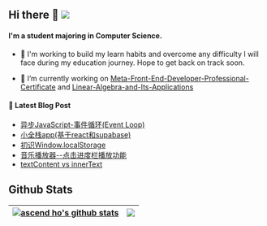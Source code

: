 ## Hi there 👋    ![](https://komarev.com/ghpvc/?username=ascendho)
#### I'm a student majoring in Computer Science.
- 🤔 I'm working to build my learn habits and overcome any difficulty I will face during my education journey. Hope to get back on track soon.


- 🔭 I’m currently working on <a href="https://github.com/ascendho/Meta-Front-End-Developer-Professional-Certificate">Meta-Front-End-Developer-Professional-Certificate</a> and <a href="https://github.com/ascendho/Linear-Algebra-and-Its-Applications">Linear-Algebra-and-Its-Applications</a>

<!--
**ascendho/ascendho** is a ✨ _special_ ✨ repository because its `README.md` (this file) appears on your GitHub profile.

Here are some ideas to get you started:

- 🔭 I’m currently working on ...
- 🌱 I’m currently learning ...
- 👯 I’m looking to collaborate on ...
- 🤔 I’m looking for help with ...
- 💬 Ask me about ...
- 📫 How to reach me: ...
- 😄 Pronouns: ...
- ⚡ Fun fact: ...
-->
#### 📕  Latest Blog Post 
<!-- BLOG-POST-LIST:START -->
- [异步JavaScript-事件循环&lpar;Event Loop&rpar;](https://zhuanlan.zhihu.com/p/610858268)
- [小全栈app&lpar;基于react和supabase&rpar;](https://zhuanlan.zhihu.com/p/610531418)
- [初识Window.localStorage](https://zhuanlan.zhihu.com/p/610468304)
- [音乐播放器--点击进度栏播放功能](https://zhuanlan.zhihu.com/p/606029115)
- [textContent vs innerText](https://zhuanlan.zhihu.com/p/605622859)
<!-- BLOG-POST-LIST:END -->

## Github Stats

| <a href="https://github.com/anuraghazra/github-readme-stats"><img align="center" src="https://github-readme-stats.vercel.app/api?username=ascendho&show_icons=true&count_private=true&theme=buefy&hide_border=true" alt="ascend ho's github stats" /></a> | <a href="https://github.com/anuraghazra/github-readme-stats"><img align="center" src="https://github-readme-stats.vercel.app/api/top-langs/?username=ascendho&layout=compact&theme=buefy&hide_border=true" /></a> |
| ------------- | ------------- |

<!-- [![ascendho's GitHub stats](https://github-readme-stats.vercel.app/api?username=ascendho&count_private=true&show_icons=true)](https://github.com/anuraghazra/github-readme-stats) -->

<!-- [![Top Langs](https://github-readme-stats.vercel.app/api/top-langs/?username=ascendho&layout=compact)](https://github.com/anuraghazra/github-readme-stats) -->
